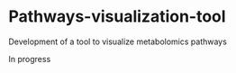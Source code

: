 # Pathways-visualization-tool
Development of a tool to visualize metabolomics pathways

In progress
